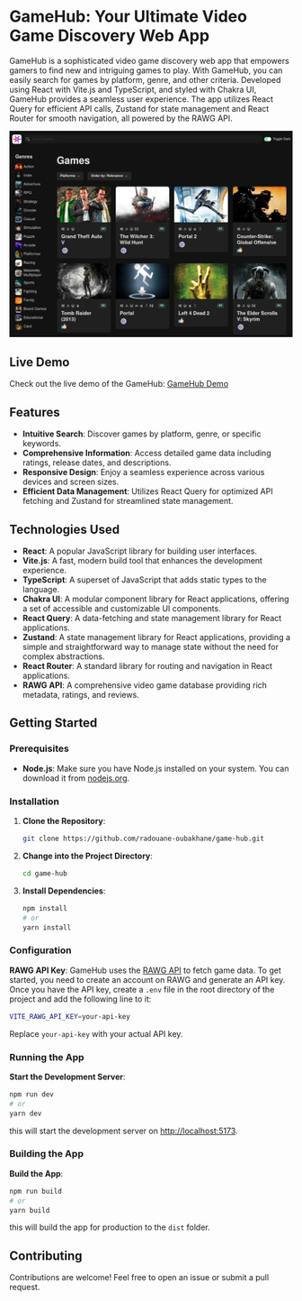 # GameHub: Your Ultimate Video Game Discovery Web App

GameHub is a sophisticated video game discovery web app that empowers gamers to find new and intriguing games to play. With GameHub, you can easily search for games by platform, genre, and other criteria. Developed using React with Vite.js and TypeScript, and styled with Chakra UI, GameHub provides a seamless user experience. The app utilizes React Query for efficient API calls, Zustand for state management and React Router for smooth navigation, all powered by the RAWG API.


![GameHub](screenshots/Screenshot.png)


## Live Demo

Check out the live demo of the GameHub: [GameHub Demo](https://game-7amz98fyi-radouane-oubakhane.vercel.app)


## Features

- **Intuitive Search**: Discover games by platform, genre, or specific keywords.
- **Comprehensive Information**: Access detailed game data including ratings, release dates, and descriptions.
- **Responsive Design**: Enjoy a seamless experience across various devices and screen sizes.
- **Efficient Data Management**: Utilizes React Query for optimized API fetching and Zustand for streamlined state management.


## Technologies Used

- **React**: A popular JavaScript library for building user interfaces.
- **Vite.js**: A fast, modern build tool that enhances the development experience.
- **TypeScript**: A superset of JavaScript that adds static types to the language.
- **Chakra UI**: A modular component library for React applications, offering a set of accessible and customizable UI components.
- **React Query**: A data-fetching and state management library for React applications.
- **Zustand**: A state management library for React applications, providing a simple and straightforward way to manage state without the need for complex abstractions.
- **React Router**: A standard library for routing and navigation in React applications.
- **RAWG API**: A comprehensive video game database providing rich metadata, ratings, and reviews.


## Getting Started

### Prerequisites

- **Node.js**: Make sure you have Node.js installed on your system. You can download it from [nodejs.org](https://nodejs.org/).

### Installation

1. **Clone the Repository**:

   ```bash
   git clone https://github.com/radouane-oubakhane/game-hub.git
   ```

2. **Change into the Project Directory**:
   ```bash
   cd game-hub
   ```

3. **Install Dependencies**:
   ```bash
   npm install
   # or
   yarn install
   ```


### Configuration
**RAWG API Key**: GameHub uses the [RAWG API](https://rawg.io/apidocs) to fetch game data. To get started, you need to create an account on RAWG and generate an API key. Once you have the API key, create a `.env` file in the root directory of the project and add the following line to it:
   ```bash
   VITE_RAWG_API_KEY=your-api-key
   ```
   Replace `your-api-key` with your actual API key.

### Running the App
**Start the Development Server**:

   ```bash
   npm run dev
   # or
   yarn dev
   ```
   
this will start the development server on [http://localhost:5173](http://localhost:5173).

### Building the App
**Build the App**:

   ```bash
   npm run build
   # or
   yarn build
   ```

this will build the app for production to the `dist` folder.

## Contributing
Contributions are welcome! Feel free to open an issue or submit a pull request.